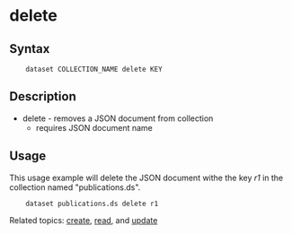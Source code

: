
# delete

## Syntax

```
    dataset COLLECTION_NAME delete KEY
```

## Description

+ delete - removes a JSON document from collection
  + requires JSON document name

## Usage

This usage example will delete the JSON document withe the key _r1_ in 
the collection named "publications.ds".

```shell
    dataset publications.ds delete r1
```

Related topics: [create](create.html), [read](read.html), and [update](update.html)

